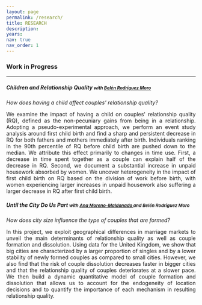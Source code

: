 ```yaml
---
layout: page
permalink: /research/
title: RESEARCH
description: 
years: 
nav: true
nav_order: 1
---
```


### **Work in Progress**
---

##### **Children and Relationship Quality** <small> with <a target="_blank" href="https://sites.google.com/view/belrodoro/about-me">Belén Rodríguez Moro </a> </small> <br>
_How does having a child affect couples' relationship quality?_

<p style="text-align: justify;">
We examine the impact of having a child on couples' relationship quality (RQ), defined as the non-pecuniary gains from being in a relationship. Adopting a pseudo-experimental approach, we perform an event study analysis around first child birth and find a sharp and persistent decrease in RQ for both fathers and mothers immediately after birth. Individuals ranking in the 90th percentile of RQ before child birth are pushed down to the median. We attribute this effect primarily to changes in time use. First, a decrease in time spent together as a couple can explain half of the decrease in RQ. Second, we document a substantial increase in unpaid housework absorbed by women. We uncover heterogeneity in the impact of first child birth on RQ based on the division of work before birth, with women experiencing larger increases in unpaid housework also suffering a larger decrease in RQ after first child birth. 
</p>

##### **Until the City Do Us Part** <small> with <a target="_blank" href="https://sites.google.com/view/ana-moreno-maldonado/main?authuser=0">Ana Moreno-Maldonado </a> and Belén Rodríguez Moro </small> <br>
_How does city size influence the type of couples that are formed?_

<p style="text-align: justify;">
In this project, we exploit geographical differences in marriage markets to unveil the main determinants of relationship quality as well as couple formation and dissolution. Using data for the United Kingdom, we show that big cities are characterized by a larger proportion of singles and by a lower stability of newly formed couples as compared to small cities. However, we also find that the risk of couple dissolution decreases faster in bigger cities and that the relationship quality of couples deteriorates at a slower pace. We then build a dynamic quantitative model of couple formation and dissolution that allows us to account for the endogeneity of location decisions and to quantify the importance of each mechanism in resulting relationship quality.
</p>

